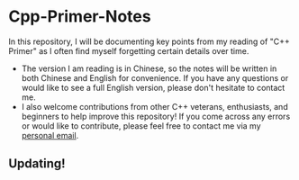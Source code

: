 # Cpp-Primer-Notes

In this repository, I will be documenting key points from my reading of "C++ Primer" as I often find myself forgetting certain details over time.

+ The version I am reading is in Chinese, so the notes will be written in both Chinese and English for convenience. If you have any questions or would like to see a full English version, please don't hesitate to contact me.
+ I also welcome contributions from other C++ veterans, enthusiasts, and beginners to help improve this repository! If you come across any errors or would like to contribute, please feel free to contact me via my [personal email](mailto:guozebin2012@163.com).

## Updating!
